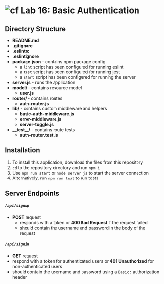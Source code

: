 ![cf](https://i.imgur.com/7v5ASc8.png) Lab 16: Basic Authentication
======

## Directory Structure
* **README.md**
* **.gitignore**
* **.eslintrc**
* **.eslintignore**
* **package.json** - contains npm package config
  * a `lint` script has been configured for running eslint
  * a `test` script has been configured for running jest
  * a `start` script has been configured for running the server
* **server.js** - runs the application
* **model/** - contains resource model
  * **user.js**
* **router/** - contains routes
  * **auth-router.js**
* **lib/** - contains custom middleware and helpers
  * **basic-auth-middleware.js**
  * **error-middleware.js**
  * **server-toggle.js**
* **\_\_test\_\_/** - contains route tests
  * **auth-router.test.js**

## Installation
1. To install this application, download the files from this repository
2. `cd` to the repository directory and run `npm i`
3. Use `npm run start` or `node server.js` to start the server connection
4. Alternatively, run `npm run test` to run tests

## Server Endpoints
##### `/api/signup`
* **POST** request
  * responds with a token or **400 Bad Request** if the request failed
  * should contain the username and password in the body of the request

##### `/api/signin`
* **GET** request
* respond with a token for authenticated users or **401 Unauthorized** for non-authenticated users
* should contain the username and password using a `Basic:` authorization header